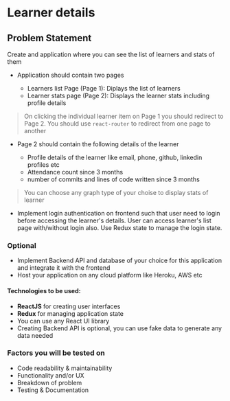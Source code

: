 # Learner details

## Problem Statement

Create and application where you can see the list of learners and stats of them

- Application should contain two pages

  - Learners list Page (Page 1): Diplays the list of learners
  - Learner stats page (Page 2): Displays the learner stats including profile details

> On clicking the individual learner item on Page 1 you should redirect to Page 2. You should use `react-router` to redirect from one page to another

- Page 2 should contain the following details of the learner

  - Profile details of the learner like email, phone, github, linkedin profiles etc
  - Attendance count since 3 months
  - number of commits and lines of code written since 3 months

> You can choose any graph type of your choise to display stats of learner
- Implement login authentication on frontend such that user need to login before accessing the learner's details. User can access learner's list page with/without login also. Use Redux state to manage the login state.

### Optional
- Implement Backend API and database of your choice for this application and integrate it with the frontend
- Host your application on any cloud platform like Heroku, AWS etc

#### Technologies to be used:

- **ReactJS** for creating user interfaces
- **Redux** for managing application state
- You can use any React UI library
- Creating Backend API is optional, you can use fake data to generate any data needed

### Factors you will be tested on

- Code readability & maintainability
- Functionality and/or UX
- Breakdown of problem
- Testing & Documentation
